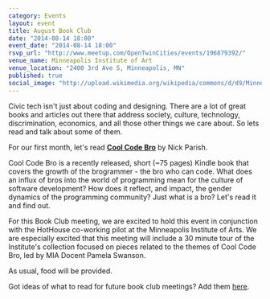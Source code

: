 ```yaml
---
category: Events
layout: event
title: August Book Club
date: "2014-08-14 18:00"
event_date: "2014-08-14 18:00"
rsvp_url: "http://www.meetup.com/OpenTwinCities/events/196879392/"
venue_name: Minneapolis Institute of Art
venue_location: "2400 3rd Ave S, Minneapolis, MN"
published: true
social_image: "http://upload.wikimedia.org/wikipedia/commons/d/d9/Minneapolis_Institute_of_Arts.jpg"
---
```


Civic tech isn't just about coding and designing. There are a lot of great books and articles out there that address society, culture, technology, discrimination, economics, and all those other things we care about. So lets read and talk about some of them. 

For our first month, let's read [**Cool Code Bro**](http://www.amazon.com/Cool-Code-Bro-Brogrammers-Anxiety-ebook/dp/B00L9NO4DQ) by Nick Parish.

Cool Code Bro is a recently released, short (~75 pages) Kindle book that covers the growth of the brogrammer - the bro who can code. What does an influx of bros into the world of programming mean for the culture of software development? How does it reflect, and impact, the gender dynamics of the programming community? Just what is a bro? Let's read it and find out.

For this Book Club meeting, we are excited to hold this event in conjunction with the HotHouse co-working pilot at the Minneapolis Institute of Arts. We are especially excited that this meeting will include a 30 minute tour of the Institute's collection focused on pieces related to the themes of Cool Code Bro, led by MIA Docent Pamela Swanson.

As usual, food will be provided.

Got ideas of what to read for future book club meetings? Add them [here]( https://workflowy.com/shared/7c2f4fb4-41d4-d38d-55c7-ec631e6d0436/).

